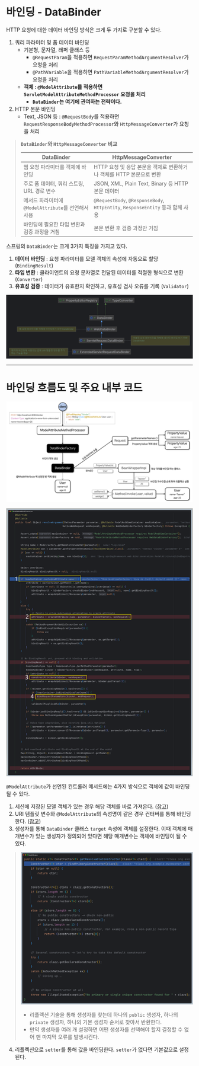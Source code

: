 # 바인딩 - DataBinder

HTTP 요청에 대한 데이터 바인딩 방식은 크게 두 가지로 구분할 수 있다.

1. 쿼리 파라미터 및 폼 데이터 바인딩
   - 기본형, 문자열, 래퍼 클래스 등
     - `@RequestParam`을 적용하면 `RequestParamMethodArgumentResolver`가 요청을 처리
     - `@PathVariable`을 적용하면 `PathVariableMethodArgumentResolver`가 요청을 처리
   - **객체 : `@ModelAttribute`를 적용하면 `ServletModelAttributeMethodProcessor` 요청을 처리**
     - **`DataBinder`는 여기에 관여하는 전략이다.**
2. HTTP 본문 바인딩
   - Text, JSON 등 : `@RequestBody`를 적용하면 `RequestResponseBodyMethodProcessor`와 `HttpMessageConverter`가 요청을 처리

> **`DataBinder`와 `HttpMessageConverter` 비교**
> 
> | DataBinder                           | HttpMessageConverter                                                     |
> |--------------------------------------|--------------------------------------------------------------------------|
> | 웹 요청 파라미터를 객체에 바인딩                   | HTTP 요청 및 응답 본문을 객체로 변환하거나 객체를 HTTP 본문으로 변환                              |
> | 주로 폼 데이터, 쿼리 스트링, URL 경로 변수          | JSON, XML, Plain Text, Binary 등 HTTP 본문 데이터                              |
> | 메서드 파라미터에 `@ModelAttribute`를 선언해서 사용 | `@RequestBody`, `@ResponseBody`, `HttpEntity`, `ResponseEntity` 등과 함께 사용 |
> | 바인딩에 필요한 타입 변환과 검증 과정을 거침            | 본문 변환 후 검증 과정만 거침                                                        |

스프링의 `DataBinder`는 크게 3가지 특징을 가지고 있다.

1. **데이터 바인딩** : 요청 파라미터를 모델 객체의 속성에 자동으로 할당 (`BindingResult`)
2. **타입 변환** : 클라이언트의 요청 문자열로 전달된 데이터를 적절한 형식으로 변환 (`Converter`)
3. **유효성 검증** : 데이터가 유효한지 확인하고, 유효성 검사 오류를 기록 (`Validator`)

![img.png](image/img.png)

---

# 바인딩 흐름도 및 주요 내부 코드

![img_1.png](image/img_1.png)

![img_2.png](image/img_2.png)

`@ModelAttribute`가 선언된 컨트롤러 메서드에는 4가지 방식으로 객체에 값이 바인딩 될 수 있다.

1. 세션에 저장된 모델 객체가 있는 경우 해당 객체를 바로 가져온다. ([참고](https://github.com/geun-00/TIL/blob/main/Spring/springmvc_1/handlerAdapter/session/Session.md))
2. URI 템플릿 변수와 `@ModelAttribute`의 속성명이 같은 경우 컨터버를 통해 바인딩한다. ([참고](https://github.com/geun-00/TIL/blob/main/Spring/springmvc_1/handlerAdapter/modelAttribute/ModelAttribute.md#%EA%B2%BD%EB%A1%9C-%EB%B3%80%EC%88%98-%EC%9A%94%EC%B2%AD-%ED%8C%8C%EB%9D%BC%EB%AF%B8%ED%84%B0-%EA%B0%9D%EC%B2%B4-%EB%B0%94%EC%9D%B8%EB%94%A9))
3. 생성자를 통해 `DataBinder` 클래스 `target` 속성에 객체를 설정한다. 이때 객체에 매개변수가 있는 생성자가 정의되어 있다면
해당 매개변수는 객체에 바인딩이 될 수 있다.

> ![img_3.png](image/img_3.png)
> 
> - 리플렉션 기술을 통해 생성자를 찾는데 하나의 `public` 생성자, 하나의 `private` 생성자, 하나의 기본 생성자 순서로 찾아서 반환한다.
> - 만약 생성자를 여러 개 설정하면 어떤 생성자를 선택해야 할지 결정할 수 없어 맨 마지막 오류를 발생시킨다.

4. 리플렉션으로 `setter`를 통해 값을 바인딩한다. `setter`가 없다면 기본값으로 설정된다.
